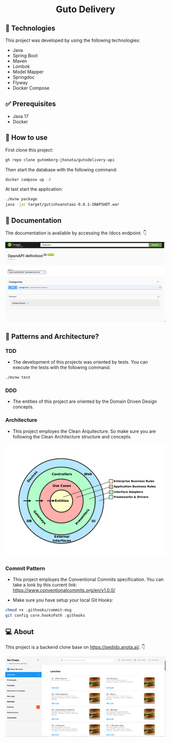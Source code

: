 <h1 align="center">Guto Delivery</h1>

## 🧪 Technologies

This project was developed by using the following technologies:

* Java
* Spring Boot
* Maven
* Lombok
* Model Mapper
* Springdoc
* Flyway
* Docker Compose

## ✅ Prerequisites
* Java 17
* Docker

## 🚀 How to use
First clone this project:
```bash
gh repo clone gutemberg-jhonata/gutodelivery-api
```
Then start the database with the following command:
```bash
docker compose up -d
```
At last start the application:
```bash
./mvnw package
java -jar target/gutinhoanotaai-0.0.1-SNAPSHOT.war
```

## 📖 Documentation
The documentation is avaliable by accessing the /docs endpoint. 👇 
<p align="center">
  <img alt="layout" src=".github/docs.png">
</p>

## 🚨 Patterns and Architecture?

### TDD
* The development of this projects was oriented by tests. You can execute the tests with the following command:
```bash
./mvnw test
```

### DDD
* The entities of this project are oriented by the Domain Driven Design concepts.

### Architecture
* This project employes the Clean Arquitecture. So make sure you are following the Clean Architecture structure and concepts.
<p align="center">
  <img alt="layout" src=".github/cleanarch.png">
</p>

### Commit Pattern
* This project employes the Conventional Commits specification. You can take a look by this current link: https://www.conventionalcommits.org/en/v1.0.0/

* Make sure you have setup your local Git Hooks:
```bash
chmod +x .githooks/commit-msg
git config core.hooksPath .githooks
```

## 💻 About

This project is a backend clone base on https://pedido.anota.ai/. 👇

<p align="center">
  <img alt="layout" src=".github/anotaai.png">
</p>
